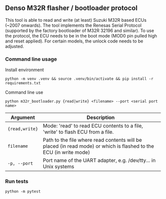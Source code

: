 ## Denso M32R flasher / bootloader protocol

This tool is able to read and write (at least) Suzuki M32R based ECUs (~2007 onwards). The tool implements the Renesas Serial Protocol (supported by the factory bootloader of M32R 32196 and similar). To use the protocol, the ECU needs to be in the boot mode (MOD0 pin pulled high and reset applied). For certain models, the unlock code needs to be adjusted.

### Command line usage

Install environment

`python -m venv .venv && source .venv/bin/activate && pip install -r requirements.txt`

Command line use

`python m32r_bootloader.py {read|write} <filename> --port <serial port name>`

| Argument         | Description                                                                 |
|------------------|-----------------------------------------------------------------------------|
| `{read,write}`   | Mode: 'read' to read ECU contents to a file, 'write' to flash ECU from a file.      |
| `filename`     | Path to the file where read contents will be placed (in read mode) or which is flashed to the ECU (in write mode)             |
| `-p, --port`     | Port name of the UART adapter, e.g. /dev/tty... in Unix systems         |

### Run tests

`python -m pytest`
